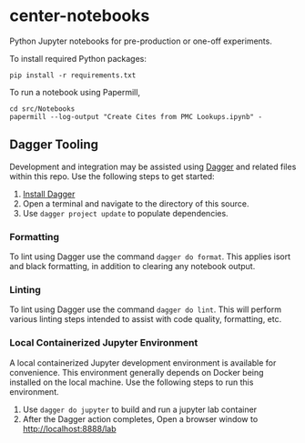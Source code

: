 # center-notebooks

Python Jupyter notebooks for pre-production or one-off experiments.

To install required Python packages:

    pip install -r requirements.txt

To run a notebook using Papermill,

    cd src/Notebooks
    papermill --log-output "Create Cites from PMC Lookups.ipynb" -

## Dagger Tooling

Development and integration may be assisted using [Dagger](https://docs.dagger.io/) and related files within this repo. Use the following steps to get started:

1. [Install Dagger](https://docs.dagger.io/1200/local-dev)
1. Open a terminal and navigate to the directory of this source.
1. Use `dagger project update` to populate dependencies.

### Formatting

To lint using Dagger use the command `dagger do format`. This applies isort and black formatting, in addition to clearing any notebook output.

### Linting

To lint using Dagger use the command `dagger do lint`. This will perform various linting steps intended to assist with code quality, formatting, etc.

### Local Containerized Jupyter Environment

A local containerized Jupyter development environment is available for convenience. This environment generally depends on Docker being installed on the local machine. Use the following steps to run this environment.

1. Use `dagger do jupyter` to build and run a jupyter lab container
1. After the Dagger action completes, Open a browser window to [http://localhost:8888/lab](http://localhost:8888/lab)
